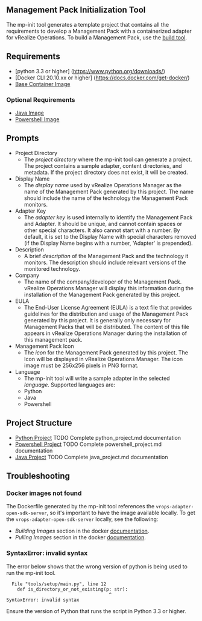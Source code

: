 Management Pack Initialization Tool
-----------------------------------

The mp-init tool generates a template project that contains all the requirements to develop a Management Pack with a containerized adapter for vRealize Operations. To build a Management Pack, use the [build tool](mp-build.md).

## Requirements
- [python 3.3 or higher] (https://www.python.org/downloads/)
- [Docker CLI 20.10.xx or higher] (https://docs.docker.com/get-docker/)
- [Base Container Image](https://harbor-repo.vmware.com/harbor/projects/1067689/repositories/vrops-adapter-open-sdk-server)

### Optional Requirements
- [Java Image](https://harbor-repo.vmware.com/harbor/projects/1067689/repositories/vrops-adapter-open-sdk-server/artifacts/sha256:1520f9a97fa32b34ccce6d9ad03cf4853edb8ec8b54d388a97f75197488e5b8f)
- [Powershell Image](https://harbor-repo.vmware.com/harbor/projects/1067689/repositories/vrops-adapter-open-sdk-server/artifacts/sha256:7290c2d23242620641cb162378e641f23d096b0d3339b466980f64217237b9b5)

## Prompts
- Project Directory
    - The _project directory_ where the mp-init tool can generate a project. The project contains a sample adapter, content directories, and metadata. If the project directory does not exist, it will be created.
- Display Name
    - The _display name_ used by vRealize Operations Manager as the name of the Management Pack generated by this project. The name should include the name of the technology the Management Pack monitors.
- Adapter Key
    - The _adapter key_ is used internally to identify the Management Pack and Adapter. It should be unique, and cannot contain spaces or other special characters. It also cannot start with a number. By default, it is set to the Display Name with special characters removed (if the Display Name begins with a number, 'Adapter' is prepended).
- Description
    - A brief _description_ of the Management Pack and the technology it monitors. The description should include relevant versions of the monitored technology.
- Company
    - The name of the company/developer of the Management Pack. vRealize Operations Manager will display this information during the installation of the  Management Pack generated by this project.
- EULA
    - The End-User License Agreement (EULA) is a text file that provides guidelines for the distribution and usage of the Management Pack generated by this project.  It is generally only necessary for Management Packs that will be distributed. The content of this file appears in vRealize Operations Manager during the installation of this management pack.
- Management Pack Icon
    - The _icon_ for the Management Pack generated by this project. The Icon will be displayed in vRealize Operations Manager. The icon image must be 256x256 pixels in PNG format.
- Language
    - The mp-init tool will write a sample adapter in the selected _language_. Supported languages are:
    - Python
    - Java
    - Powershell

## Project Structure
- [Python Project](python_project.md) TODO Complete python_project.md documentation
- [Powershell Project](powershell_project.md) TODO Complete powershell_project.md documentation
- [Java Project](java_project.md) TODO Complete java_project.md documentation

## Troubleshooting

### Docker images not found

The Dockerfile generated by the mp-init tool references the `vrops-adapter-open-sdk-server`, so it's important to have the image available locally. To get the `vrops-adapter-open-sdk-server` locally, see the following:

- _Building Images_ section in the docker [documentation](docker.md).
- _Pulling Images_ section in the docker [documentation](docker.md).

### SyntaxError: invalid syntax
The error below shows that the wrong version of python is being used to run the mp-init tool.
```
  File "tools/setup/main.py", line 12
    def is_directory_or_not_existing(p: str):
                                      ^
SyntaxError: invalid syntax
```

Ensure the version of Python that runs the script in Python 3.3 or higher.
